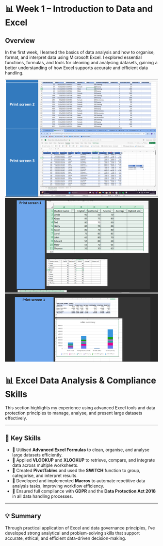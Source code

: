 # 📊 Week 1 – Introduction to Data and Excel

## Overview
In the first week, I learned the basics of data analysis and how to organise, format, and interpret data using Microsoft Excel. I explored essential functions, formulas, and tools for cleaning and analysing datasets, gaining a better understanding of how Excel supports accurate and efficient data handling.

![Week 1 Screenshot](images1/Week1screenshot.png)
![Week 1 Screenshot](images1/image6.png)
![Week 1 Screenshot](images1/image7.png)

# 📊 Excel Data Analysis & Compliance Skills

This section highlights my experience using advanced Excel tools and data protection principles to manage, analyse, and present large datasets effectively.

---

## 🧠 Key Skills

- 🔹 Utilised **Advanced Excel Formulas** to clean, organise, and analyse large datasets efficiently.  
- 🔹 Applied **VLOOKUP** and **XLOOKUP** to retrieve, compare, and integrate data across multiple worksheets.  
- 🔹 Created **PivotTables** and used the **SWITCH** function to group, categorise, and interpret results.  
- 🔹 Developed and implemented **Macros** to automate repetitive data analysis tasks, improving workflow efficiency.  
- 🔹 Ensured full compliance with **GDPR** and the **Data Protection Act 2018** in all data handling processes.  

---

## 💡 Summary

Through practical application of Excel and data governance principles, I’ve developed strong analytical and problem-solving skills that support accurate, ethical, and efficient data-driven decision-making.
